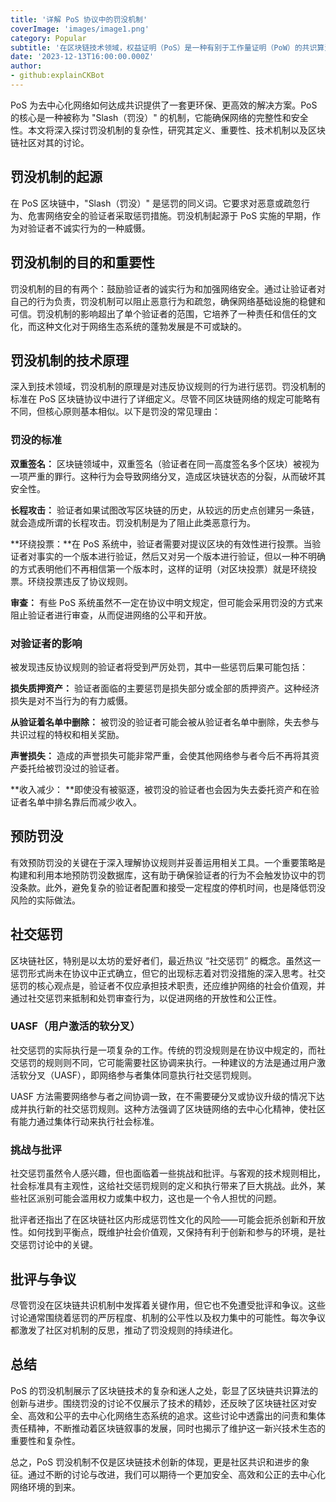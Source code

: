 ```yaml
---
title: '详解 PoS 协议中的罚没机制'
coverImage: 'images/image1.png'
category: Popular
subtitle: '在区块链技术领域，权益证明（PoS）是一种有别于工作量证明（PoW）的共识算法。'
date: '2023-12-13T16:00:00.000Z'
author: 
- github:explainCKBot
---
```


PoS 为去中心化网络如何达成共识提供了一套更环保、更高效的解决方案。PoS 的核心是一种被称为 "Slash（罚没）" 的机制，它能确保网络的完整性和安全性。本文将深入探讨罚没机制的复杂性，研究其定义、重要性、技术机制以及区块链社区对其的讨论。




## 罚没机制的起源

在 PoS 区块链中，"Slash（罚没）" 是惩罚的同义词。它要求对恶意或疏忽行为、危害网络安全的验证者采取惩罚措施。罚没机制起源于 PoS 实施的早期，作为对验证者不诚实行为的一种威慑。




## 罚没机制的目的和重要性

罚没机制的目的有两个：鼓励验证者的诚实行为和加强网络安全。通过让验证者对自己的行为负责，罚没机制可以阻止恶意行为和疏忽，确保网络基础设施的稳健和可信。罚没机制的影响超出了单个验证者的范围，它培养了一种责任和信任的文化，而这种文化对于网络生态系统的蓬勃发展是不可或缺的。




## 罚没机制的技术原理

深入到技术领域，罚没机制的原理是对违反协议规则的行为进行惩罚。罚没机制的标准在 PoS 区块链协议中进行了详细定义。尽管不同区块链网络的规定可能略有不同，但核心原则基本相似。以下是罚没的常见理由：


### 罚没的标准

**双重签名：** 区块链领域中，双重签名（验证者在同一高度签名多个区块）被视为一项严重的罪行。这种行为会导致网络分叉，造成区块链状态的分裂，从而破坏其安全性。

**长程攻击：** 验证者如果试图改写区块链的历史，从较远的历史点创建另一条链，就会造成所谓的长程攻击。罚没机制是为了阻止此类恶意行为。

**环绕投票：**在 PoS 系统中，验证者需要对提议区块的有效性进行投票。当验证者对事实的一个版本进行验证，然后又对另一个版本进行验证，但以一种不明确的方式表明他们不再相信第一个版本时，这样的证明（对区块投票）就是环绕投票。环绕投票违反了协议规则。

**审查：** 有些 PoS 系统虽然不一定在协议中明文规定，但可能会采用罚没的方式来阻止验证者进行审查，从而促进网络的公平和开放。


### 对验证者的影响

被发现违反协议规则的验证者将受到严厉处罚，其中一些惩罚后果可能包括：

**损失质押资产：** 验证者面临的主要惩罚是损失部分或全部的质押资产。这种经济损失是对不当行为的有力威慑。

**从验证着名单中删除：** 被罚没的验证者可能会被从验证者名单中删除，失去参与共识过程的特权和相关奖励。

**声誉损失：** 造成的声誉损失可能非常严重，会使其他网络参与者今后不再将其资产委托给被罚没过的验证者。

**收入减少： **即使没有被驱逐，被罚没的验证者也会因为失去委托资产和在验证者名单中排名靠后而减少收入。



## 预防罚没

有效预防罚没的关键在于深入理解协议规则并妥善运用相关工具。一个重要策略是构建和利用本地预防罚没数据库，这有助于确保验证者的行为不会触发协议中的罚没条款。此外，避免复杂的验证者配置和接受一定程度的停机时间，也是降低罚没风险的实际做法。




## 社交惩罚

区块链社区，特别是以太坊的爱好者们，最近热议 “社交惩罚” 的概念。虽然这一惩罚形式尚未在协议中正式确立，但它的出现标志着对罚没措施的深入思考。社交惩罚的核心观点是，验证者不仅应承担技术职责，还应维护网络的社会价值观，并通过社交惩罚来抵制和处罚审查行为，以促进网络的开放性和公正性。


### UASF（用户激活的软分叉）

社交惩罚的实际执行是一项复杂的工作。传统的罚没规则是在协议中规定的，而社交惩罚的规则则不同，它可能需要社区协调来执行。一种建议的方法是通过用户激活软分叉（UASF），即网络参与者集体同意执行社交惩罚规则。

UASF 方法需要网络参与者之间协调一致，在不需要硬分叉或协议升级的情况下达成并执行新的社交惩罚规则。这种方法强调了区块链网络的去中心化精神，使社区有能力通过集体行动来执行社会标准。

### 挑战与批评

社交惩罚虽然令人感兴趣，但也面临着一些挑战和批评。与客观的技术规则相比，社会标准具有主观性，这给社交惩罚规则的定义和执行带来了巨大挑战。此外，某些社区派别可能会滥用权力或集中权力，这也是一个令人担忧的问题。

批评者还指出了在区块链社区内形成惩罚性文化的风险——可能会扼杀创新和开放性。如何找到平衡点，既维护社会价值观，又保持有利于创新和参与的环境，是社交惩罚讨论中的关键。




## 批评与争议

尽管罚没在区块链共识机制中发挥着关键作用，但它也不免遭受批评和争议。这些讨论通常围绕着惩罚的严厉程度、机制的公平性以及权力集中的可能性。每次争议都激发了社区对机制的反思，推动了罚没规则的持续进化。




## 总结

PoS 的罚没机制展示了区块链技术的复杂和迷人之处，彰显了区块链共识算法的创新与进步。围绕罚没的讨论不仅展示了技术的精妙，还反映了区块链社区对安全、高效和公平的去中心化网络生态系统的追求。这些讨论中透露出的问责和集体责任精神，不断推动着区块链叙事的发展，同时也揭示了维护这一新兴技术生态的重要性和复杂性。

总之，PoS 罚没机制不仅是区块链技术创新的体现，更是社区共识和进步的象征。通过不断的讨论与改进，我们可以期待一个更加安全、高效和公正的去中心化网络环境的到来。